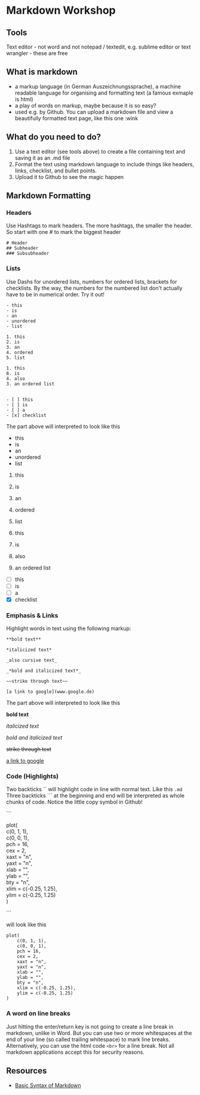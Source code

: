 # Markdown Workshop

## Tools
Text editor - not word and not notepad / textedit, e.g. sublime editor or text wrangler - these are free

## What is markdown
- a markup language (in German Auszeichnungssprache), a machine readable language for organising and formatting text (a famous exmaple is html)
- a play of words on markup, maybe because it is so easy?
- used e.g. by Github. You can upload a markdown file and view a beautifully formatted text page, like this one :wink

## What do you need to do?
1. Use a text editor (see tools above) to create a file containing text and saving it as an .md file
2. Format the text using markdown language to include things like headers, links, checklist, and bullet points.
3. Upload it to Github to see the magic happen

## Markdown Formatting

### Headers
Use Hashtags to mark headers. The more hashtags, the smaller the header. So start with one # to mark the biggest header
```
# Header
## Subheader
### Subsubheader
```

### Lists
Use Dashs for unordered lists, numbers for ordered lists, brackets for checklists. By the way, the numbers for the numbered list don't actually have to be in numerical order. Try it out!
```
- this
- is
- an
- unordered
- list

1. this
2. is
3. an
4. ordered
5. list

1. this
8. is
4. also
3. an ordered list


- [ ] this
- [ ] is
- [ ] a
- [x] checklist
```
The part above will interpreted to look like this
- this
- is
- an
- unordered
- list

1. this
2. is
3. an
4. ordered
5. list

1. this
8. is
4. also
3. an ordered list

- [ ] this
- [ ] is
- [ ] a
- [x] checklist

### Emphasis & Links
Highlight words in text using the following markup:
```
**bold text**

*italicized text*

_also cursive text_

_*bold and italicized text*_

~~strike through text~~

[a link to google](www.google.de)
```

The part above will interpreted to look like this

**bold text**

*italicized text*

_*bold and italicized text*_

~~strike through text~~

[a link to google](www.google.de)

### Code (Highlights)
Two backticks \`\` will highlight code in line with normal text. Like this `.md` \
Three backticks \`\`\` at the beginning and end will be interpreted as whole chunks of code. Notice the little copy symbol in Github!

\`\`\`

plot(  
    c(0, 1, 1),  
    c(0, 0, 1),  
    pch = 16,  
    cex = 2,  
    xaxt = "n",  
    yaxt = "n",  
    xlab = "",  
    ylab = "",  
    bty = "n",  
    xlim = c(-0.25, 1.25),  
    ylim = c(-0.25, 1.25)  
)

\`\`\`

will look like this
```
plot(
    c(0, 1, 1),
    c(0, 0, 1),
    pch = 16,
    cex = 2,
    xaxt = "n",
    yaxt = "n",
    xlab = "",
    ylab = "",
    bty = "n",
    xlim = c(-0.25, 1.25),
    ylim = c(-0.25, 1.25)
)
```

### A word on line breaks
Just hitting the enter/return key is not going to create a line break in markdown, unlike in Word. But you can use two or more whitespaces at the end of your line (so called trailing whitespace) to mark line breaks.  
Alternatively, you can use the html code ``<br>`` for a line break. Not all markdown applications accept this for security reasons.

## Resources
- [Basic Syntax of Markdown](https://www.markdownguide.org/basic-syntax/)

